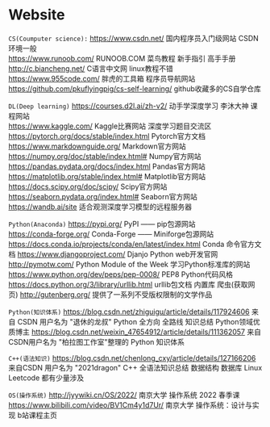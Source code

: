 # Website
`CS(Coumputer science):`
https://www.csdn.net/ 国内程序员入门级网站 CSDN 环境一般   
https://www.runoob.com/ RUNOOB.COM 菜鸟教程 新手指引 高手手册
http://c.biancheng.net/ C语言中文网 linux教程不错
https://www.955code.com/ 胖虎的工具箱 程序员导航网站
https://github.com/pkuflyingpig/cs-self-learning/ github收藏多的CS自学仓库

`DL(Deep learning)`
https://courses.d2l.ai/zh-v2/ 动手学深度学习 李沐大神 课程网站  
https://www.kaggle.com/ Kaggle比赛网站 深度学习题目交流区  
https://pytorch.org/docs/stable/index.html Pytorch官方文档  
https://www.markdownguide.org/ Markdown官方网站  
https://numpy.org/doc/stable/index.html# Numpy官方网站  
https://pandas.pydata.org/docs/index.html Pandas官方网站  
https://matplotlib.org/stable/index.html# Matplotlib官方网站 
https://docs.scipy.org/doc/scipy/ Scipy官方网站
https://seaborn.pydata.org/index.html# Seaborn官方网站  
https://wandb.ai/site 适合观测深度学习模型的远程服务器  

`Python(Anaconda)`
https://pypi.org/ PyPI —— pip包源网站  
https://conda-forge.org/ Conda-Forge —— Miniforge包源网站  
https://docs.conda.io/projects/conda/en/latest/index.html Conda 命令官方文档 
https://www.djangoproject.com/ Djanjo Python web开发官网 
http://pymotw.com/ Python Module of the Week 学习Python标准库的网站  
https://www.python.org/dev/peps/pep-0008/ PEP8 Python代码风格  
https://docs.python.org/3/library/urllib.html urllib包文档  内置库 爬虫(获取网页)
http://gutenberg.org/ 提供了一系列不受版权限制的文学作品

`Python(知识体系)`
https://blog.csdn.net/zhiguigu/article/details/117924606 来自 CSDN 用户名为 "退休的龙叔" Python 全方向 全路线 知识总结 Python领域优质博主
https://blog.csdn.net/weixin_47654912/article/details/111362057 来自CSDN用户名为 "柏拉图工作室"整理的 Python 知识体系 

`C++(语法知识)`
https://blog.csdn.net/chenlong_cxy/article/details/127166206 来自CSDN 用户名为 "2021dragon" C++ 全语法知识总结 数据结构 数据库 Linux Leetcode 都有少量涉及

`OS(操作系统)`
http://jyywiki.cn/OS/2022/ 南京大学 操作系统 2022 春季课
https://www.bilibili.com/video/BV1Cm4y1d7Ur/ 南京大学 操作系统：设计与实现 b站课程主页